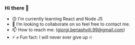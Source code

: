 ### Hi there 👋

- :blush: I’m currently learning React and Node JS
- 👯 I’m looking to collaborate on so feel free to contact me.
- 📫 How to reach me: (giorgi.beriashvili.99@gmail.com)
- ⚡ :fist: Fun fact: I will never ever give up :fire:

